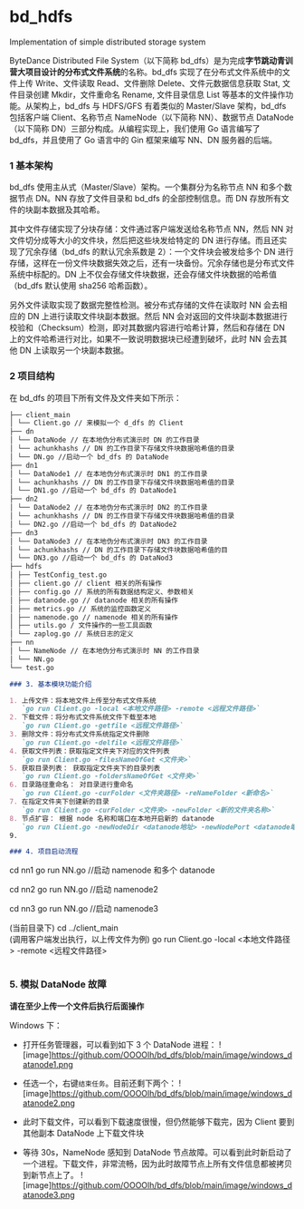 # bd_hdfs

Implementation of simple distributed storage system

ByteDance Distributed File System（以下简称 bd_dfs）是为完成**字节跳动青训营大项目设计的分布式文件系统**的名称。bd_dfs 实现了在分布式文件系统中的文件上传 Write、文件读取 Read、文件删除 Delete、文件元数据信息获取 Stat, 文件目录创建 Mkdir，文件重命名 Rename, 文件目录信息 List 等基本的文件操作功能。从架构上，bd_dfs 与 HDFS/GFS 有着类似的 Master/Slave 架构，bd_dfs 包括客户端 Client、名称节点 NameNode（以下简称 NN）、数据节点 DataNode（以下简称 DN）三部分构成。从编程实现上，我们使用 Go 语言编写了 bd_dfs，并且使用了 Go 语言中的 Gin 框架来编写 NN、DN 服务器的后端。

### 1 基本架构

bd_dfs 使用主从式（Master/Slave）架构。一个集群分为名称节点 NN 和多个数据节点 DN。NN 存放了文件目录和 bd_dfs 的全部控制信息。而 DN 存放所有文件的块副本数据及其哈希。

其中文件存储实现了分块存储：文件通过客户端发送给名称节点 NN，然后 NN 对文件切分成等大小的文件块，然后把这些块发给特定的 DN 进行存储。而且还实现了冗余存储（bd_dfs 的默认冗余系数是 2）：一个文件块会被发给多个 DN 进行存储，这样在一份文件块数据失效之后，还有一块备份。冗余存储也是分布式文件系统中标配的。DN 上不仅会存储文件块数据，还会存储文件块数据的哈希值（bd_dfs 默认使用 sha256 哈希函数）。

另外文件读取实现了数据完整性检测。被分布式存储的文件在读取时 NN 会去相应的 DN 上进行读取文件块副本数据。然后 NN 会对返回的文件块副本数据进行校验和（Checksum）检测，即对其数据内容进行哈希计算，然后和存储在 DN 上的文件哈希进行对比，如果不一致说明数据块已经遭到破坏，此时 NN 会去其他 DN 上读取另一个块副本数据。

### 2 项目结构

在 bd_dfs 的项目下所有文件及文件夹如下所示：

```markdown
├── client_main
│ └── Client.go // 来模拟一个 d_dfs 的 Client
├── dn
│ └── DataNode // 在本地伪分布式演示时 DN 的工作目录
│ └── achunkhashs // DN 的工作目录下存储文件块数据哈希值的目录
│ └── DN.go //启动一个 bd_dfs 的 DataNode
├── dn1
│ └── DataNode1 // 在本地伪分布式演示时 DN1 的工作目录
│ └── achunkhashs // DN 的工作目录下存储文件块数据哈希值的目录
│ └── DN1.go //启动一个 bd_dfs 的 DataNode1
├── dn2
│ └── DataNode2 // 在本地伪分布式演示时 DN2 的工作目录
│ └── achunkhashs // DN 的工作目录下存储文件块数据哈希值的目录
│ └── DN2.go //启动一个 bd_dfs 的 DataNode2
├── dn3
│ └── DataNode3 // 在本地伪分布式演示时 DN3 的工作目录
│ └── achunkhashs // DN 的工作目录下存储文件块数据哈希值的目
│ └── DN3.go //启动一个 bd_dfs 的 DataNod3
├── hdfs
│ ├── TestConfig_test.go
│ ├── client.go // client 相关的所有操作
│ ├── config.go // 系统的所有数据结构定义、参数相关
│ ├── datanode.go // datanode 相关的所有操作
│ ├── metrics.go // 系统的监控函数定义
│ ├── namenode.go // namenode 相关的所有操作
│ ├── utils.go / 文件操作的一些工具函数
│ └── zaplog.go // 系统日志的定义
├── nn
│ └── NameNode // 在本地伪分布式演示时 NN 的工作目录
│ └── NN.go
└── test.go

### 3. 基本模块功能介绍

1. 上传文件：将本地文件上传至分布式文件系统
   `go run Client.go -local <本地文件路径> -remote <远程文件路径>`
2. 下载文件：将分布式文件系统文件下载至本地
   `go run Client.go -getfile <远程文件路径>`
3. 删除文件：将分布式文件系统指定文件删除
   `go run Client.go -delfile <远程文件路径>`
4. 获取文件列表：获取指定文件夹下对应的文件列表  
   `go run Client.go -filesNameOfGet <文件夹>`
5. 获取目录列表： 获取指定文件夹下的目录列表  
   `go run Client.go -foldersNameOfGet <文件夹>`
6. 目录路径重命名： 对目录进行重命名  
   `go run Client.go -curFolder <文件夹路径> -reNameFolder <新命名>`
7. 在指定文件夹下创建新的目录  
   `go run Client.go -curFolder <文件夹> -newFolder <新的文件夹名称>`
8. 节点扩容： 根据 node 名称和端口在本地开启新的 datanode  
   `go run Client.go -newNodeDir <datanode地址> -newNodePort <datanode端口>`
9.

### 4. 项目启动流程
```

cd nn1
go run NN.go //启动 namenode 和多个 datanode

cd nn2
go run NN.go //启动 namenode2

cd nn3
go run NN.go //启动 namenode3

(当前目录下)
cd ../client_main  
(调用客户端发出执行，以上传文件为例)
go run Client.go -local <本地文件路径> -remote <远程文件路径>

```

```

### 5. 模拟 DataNode 故障

**请在至少上传一个文件后执行后面操作**

Windows 下：

- 打开任务管理器，可以看到如下 3 个 DataNode 进程：
  ![image]https://github.com/OOOOlh/bd_dfs/blob/main/image/windows_datanode1.png
- 任选一个，右键`结束任务`。目前还剩下两个：
  ![image]https://github.com/OOOOlh/bd_dfs/blob/main/image/windows_datanode2.png
- 此时下载文件，可以看到下载速度很慢，但仍然能够下载完，因为 Client 要到其他副本 DataNode 上下载文件块

- 等待 30s，NameNode 感知到 DataNode 节点故障。可以看到此时新启动了一个进程。下载文件，非常流畅，因为此时故障节点上所有文件信息都被拷贝到新节点上了。
  ![image]https://github.com/OOOOlh/bd_dfs/blob/main/image/windows_datanode3.png
